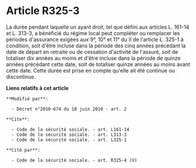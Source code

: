 # Article R325-3

La durée pendant laquelle un ayant droit, tel que défini aux articles L. 161-14 et L. 313-3, a bénéficié du régime local peut
compléter ou remplacer les périodes d'assurance exigées aux 9°, 10° et 11° du II de l'article L. 325-1 à condition, soit
d'être incluse dans la période des cinq années précédant la date de départ en retraite ou de cessation d'activité de
l'assuré, soit de totaliser dix années au moins et d'être incluse dans la période de quinze années précédant cette date, soit
de totaliser quinze années au moins avant cette date. Cette durée est prise en compte qu'elle ait été continue ou
discontinue.

**Liens relatifs à cet article**

	**Modifié par**:

	  - Décret n°2010-674 du 18 juin 2010 - art. 2

	**Cite**:

	  - Code de la sécurité sociale. - art. L161-14
	  - Code de la sécurité sociale. - art. L313-3
	  - Code de la sécurité sociale. - art. L325-1

	**Cité par**:

	  - Code de la sécurité sociale. - art. R325-4 (V)
